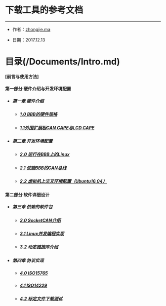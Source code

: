 # 下载工具的参考文档

---

* 作者：[zhongjie.ma](https://github.com/GoodnightV)

* 日期：2017.12.13

# 目录(/Documents/Intro.md)

#### [前言与使用方法]

#### 第一部分 硬件介绍与开发环境配置

* ##### 第一章 硬件介绍

  * ##### [1.0 BBB的硬件规格](/Documents/Part1/1.0BBB_Hardware.md)
  * ##### [1.1外围扩展板CAN CAPE与LCD CAPE](/Documents/Part1/1.1CAPE_Hardware.md)
* ##### 第二章 开发环境配置

  * ##### [2.0 运行在BBB上的Linux](/Documents/Part1/2.0BBB_Linux.md)
  * ##### [2.1 使能BBB的CAN总线](/Documents/Part1/2.1BBB_CAN.md)
  * ##### [2.2 虚拟机上交叉环境配置（Ubuntu16.04）](/Documents/Part1/2.2Cross_Compiler.md)

#### 第二部分 软件详细设计

* ##### 第三章 依赖的软件包

  * ##### [3.0 SocketCAN介绍](/Documents/Part2/3.0Socketcan.md)
  * ##### [3.1 Linux并发编程实现](/Documents/Part2/3.1pthread.md)
  * ##### [3.2 动态链接库介绍](/Documents/Part2/3.2so.md)
* ##### 第四章 协议实现

  * ##### [4.0 ISO15765](/Documents/Part2/4.015765.md)
  * ##### [4.1 ISO14229](/Documents/Part2/4.114229.md)
  * ##### [4.2 标定文件下载测试](/Documents/Part2/4.2download.md)



